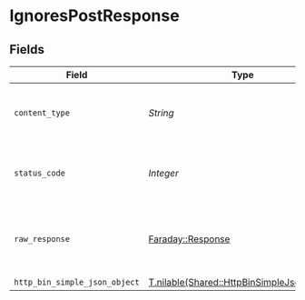 # IgnoresPostResponse


## Fields

| Field                                                                                        | Type                                                                                         | Required                                                                                     | Description                                                                                  |
| -------------------------------------------------------------------------------------------- | -------------------------------------------------------------------------------------------- | -------------------------------------------------------------------------------------------- | -------------------------------------------------------------------------------------------- |
| `content_type`                                                                               | *String*                                                                                     | :heavy_check_mark:                                                                           | HTTP response content type for this operation                                                |
| `status_code`                                                                                | *Integer*                                                                                    | :heavy_check_mark:                                                                           | HTTP response status code for this operation                                                 |
| `raw_response`                                                                               | [Faraday::Response](https://www.rubydoc.info/gems/faraday/Faraday/Response)                  | :heavy_check_mark:                                                                           | Raw HTTP response; suitable for custom response parsing                                      |
| `http_bin_simple_json_object`                                                                | [T.nilable(Shared::HttpBinSimpleJsonObject)](../../models/shared/httpbinsimplejsonobject.md) | :heavy_minus_sign:                                                                           | OK                                                                                           |